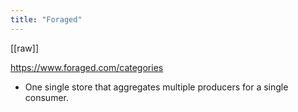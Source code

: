 ```yaml
---
title: "Foraged"
---
```

[[raw]]

https://www.foraged.com/categories

* One single store that aggregates multiple producers for a single consumer.
